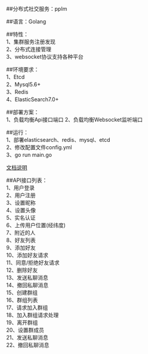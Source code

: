 ##分布式社交服务：ppIm<br>

##语言：Golang

##特性：<br>
1、集群服务注册发现<br>
2、分布式连接管理<br>
3、websocket协议支持各种平台<br>

##环境要求：<br>
1、Etcd<br>
2、Mysql5.6+<br>
3、Redis<br>
4、ElasticSearch7.0+<br>

##部署方案：<br>
1、负载均衡Api接口端口
2、负载均衡Websocket监听端口


##运行：<br>
1、部署elasticsearch、redis、mysql、etcd<br>
2、修改配置文件config.yml<br>
3、go run main.go<br>

 [文档说明](doc.md)

##API接口列表：<br>
1、用户登录<br>
2、用户注册<br>
3、设置昵称<br>
4、设置头像<br>
5、实名认证<br>
6、上传用户位置(经纬度)<br>
7、附近的人<br>
8、好友列表<br>
9、添加好友<br>
10、添加好友请求<br>
11、同意/拒绝好友请求<br>
12、删除好友<br>
13、发送私聊消息<br>
14、撤回私聊消息<br>
15、创建群组<br>
16、群组列表<br>
17、请求加入群组<br>
18、加入群组请求处理<br>
19、离开群组<br>
20、设置群成员<br>
21、发送私聊消息<br>
22、撤回私聊消息<br>


